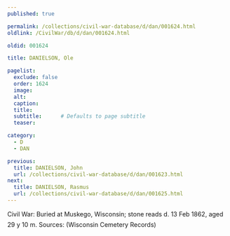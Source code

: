 ```yaml
---
published: true

permalink: /collections/civil-war-database/d/dan/001624.html
oldlink: /CivilWar/db/d/dan/001624.html

oldid: 001624

title: DANIELSON, Ole

pagelist:
  exclude: false
  order: 1624
  image: 
  alt:
  caption:
  title:
  subtitle:      # Defaults to page subtitle
  teaser:

category: 
  - D 
  - DAN

previous:
  title: DANIELSON, John
  url: /collections/civil-war-database/d/dan/001623.html  
next:
  title: DANIELSON, Rasmus
  url: /collections/civil-war-database/d/dan/001625.html   
---
```

Civil War: Buried at Muskego, Wisconsin; stone reads &#147;d. 13 Feb 1862, aged 29 y 10 m&#148;. Sources: (Wisconsin Cemetery Records)